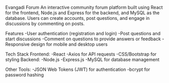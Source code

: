 Evangadi Forum
An interactive community forum platform built using React for the frontend, Node.js and Express for the backend, and MySQL as the database. Users can create accounts, post questions, and engage in discussions by commenting on posts.

Features
-User authentication (registration and login)
-Post questions and start discussions
-Comment on questions to provide answers or feedback
-Responsive design for mobile and desktop users

Tech Stack
Frontend:
-React
-Axios for API requests
-CSS/Bootstrap for styling
Backend:
-Node.js
-Express.js
-MySQL for database management

Other Tools:
-JSON Web Tokens (JWT) for authentication
-bcrypt for password hashing
